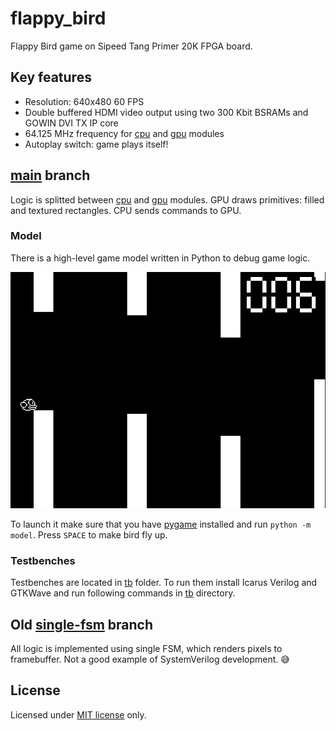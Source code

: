 # flappy_bird

Flappy Bird game on Sipeed Tang Primer 20K FPGA board.

## Key features

* Resolution: 640x480 60 FPS
* Double buffered HDMI video output using two 300 Kbit BSRAMs and GOWIN DVI TX IP core
* 64.125 MHz frequency for [cpu](src/cpu.sv) and [gpu](src/gpu.sv) modules
* Autoplay switch: game plays itself!

## [main](https://github.com/trickybestia/flappy_bird/tree/main) branch

Logic is splitted between [cpu](src/cpu.sv) and [gpu](src/gpu.sv) modules. GPU draws primitives: filled and textured rectangles. CPU sends commands to GPU.

### Model

There is a high-level game model written in Python to debug game logic.

![](doc/images/model.png)

To launch it make sure that you have [pygame](https://pypi.org/project/pygame/) installed and run `python -m model`. Press `SPACE` to make bird fly up.

### Testbenches

Testbenches are located in [tb](tb) folder. To run them install Icarus Verilog and GTKWave and run following commands in [tb](tb) directory.

## Old [single-fsm](https://github.com/trickybestia/flappy_bird/tree/single-fsm) branch

All logic is implemented using single FSM, which renders pixels to framebuffer. Not a good example of SystemVerilog development. 😅

## License

Licensed under [MIT license](LICENSE) only.
